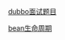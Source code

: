[dubbo面试题目](https://www.cnblogs.com/yang-lq/p/9168216.html)
 
[bean生命周期](https://www.cnblogs.com/kenshinobiy/p/4652008.html)
